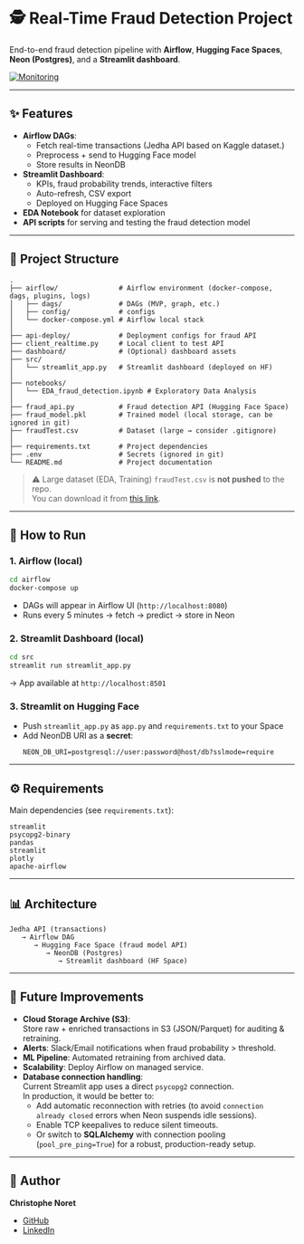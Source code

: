 # 🕵️ Real-Time Fraud Detection Project

End-to-end fraud detection pipeline with **Airflow**, **Hugging Face Spaces**, **Neon (Postgres)**, and a **Streamlit dashboard**.  

[![Monitoring](https://img.shields.io/badge/🤗%20Hugging%20Face-Spaces-blue)](https://huggingface.co/spaces/cnoret/fraud-monitor-streamlit)

---
## ✨ Features

- **Airflow DAGs**:
  - Fetch real-time transactions (Jedha API based on Kaggle dataset.)
  - Preprocess + send to Hugging Face model
  - Store results in NeonDB
- **Streamlit Dashboard**:
  - KPIs, fraud probability trends, interactive filters
  - Auto-refresh, CSV export
  - Deployed on Hugging Face Spaces
- **EDA Notebook** for dataset exploration
- **API scripts** for serving and testing the fraud detection model

---

## 📂 Project Structure

```
.
├── airflow/               # Airflow environment (docker-compose, dags, plugins, logs)
│   ├── dags/              # DAGs (MVP, graph, etc.)
│   ├── config/            # configs
│   └── docker-compose.yml # Airflow local stack
│
├── api-deploy/            # Deployment configs for fraud API
├── client_realtime.py     # Local client to test API
├── dashboard/             # (Optional) dashboard assets
├── src/
│   └── streamlit_app.py   # Streamlit dashboard (deployed on HF)
│
├── notebooks/
│   └── EDA_fraud_detection.ipynb # Exploratory Data Analysis
│
├── fraud_api.py           # Fraud detection API (Hugging Face Space)
├── fraud_model.pkl        # Trained model (local storage, can be ignored in git)
├── fraudTest.csv          # Dataset (large → consider .gitignore)
│
├── requirements.txt       # Project dependencies
├── .env                   # Secrets (ignored in git)
└── README.md              # Project documentation
```

> ⚠️ Large dataset (EDA, Training) `fraudTest.csv` is **not pushed** to the repo.  
> You can download it from [this link](https://lead-program-assets.s3.eu-west-3.amazonaws.com/M05-Projects/fraudTest.csv).  

---

## 🚀 How to Run

### 1. Airflow (local)
```bash
cd airflow
docker-compose up
```
- DAGs will appear in Airflow UI (`http://localhost:8080`)
- Runs every 5 minutes → fetch → predict → store in Neon

### 2. Streamlit Dashboard (local)
```bash
cd src
streamlit run streamlit_app.py
```
→ App available at `http://localhost:8501`

### 3. Streamlit on Hugging Face
- Push `streamlit_app.py` as `app.py` and `requirements.txt` to your Space
- Add NeonDB URI as a **secret**:
  ```
  NEON_DB_URI=postgresql://user:password@host/db?sslmode=require
  ```

---

## ⚙️ Requirements

Main dependencies (see `requirements.txt`):
```
streamlit
psycopg2-binary
pandas
streamlit
plotly
apache-airflow
```

---

## 📊 Architecture

```
Jedha API (transactions) 
   → Airflow DAG 
      → Hugging Face Space (fraud model API) 
         → NeonDB (Postgres) 
            → Streamlit dashboard (HF Space)
```

---

## 🔮 Future Improvements

- **Cloud Storage Archive (S3)**:  
  Store raw + enriched transactions in S3 (JSON/Parquet) for auditing & retraining.
- **Alerts**: Slack/Email notifications when fraud probability > threshold.
- **ML Pipeline**: Automated retraining from archived data.
- **Scalability**: Deploy Airflow on managed service.
- **Database connection handling**:  
  Current Streamlit app uses a direct `psycopg2` connection.  
  In production, it would be better to:
  - Add automatic reconnection with retries (to avoid `connection already closed` errors when Neon suspends idle sessions).
  - Enable TCP keepalives to reduce silent timeouts.
  - Or switch to **SQLAlchemy** with connection pooling (`pool_pre_ping=True`) for a robust, production-ready setup.
---

## 👤 Author

**Christophe Noret**  
- [GitHub](https://github.com/cnoret)  
- [LinkedIn](https://www.linkedin.com/in/christophenoret)
